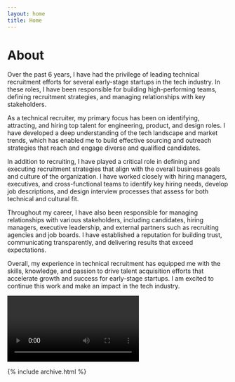 ```yaml
---
layout: home
title: Home
---
```


# About

Over the past 6 years, I have had the privilege of leading technical recruitment efforts for several early-stage startups in the tech industry. In these roles, I have been responsible for building high-performing teams, defining recruitment strategies, and managing relationships with key stakeholders.

As a technical recruiter, my primary focus has been on identifying, attracting, and hiring top talent for engineering, product, and design roles. I have developed a deep understanding of the tech landscape and market trends, which has enabled me to build effective sourcing and outreach strategies that reach and engage diverse and qualified candidates.

In addition to recruiting, I have played a critical role in defining and executing recruitment strategies that align with the overall business goals and culture of the organization. I have worked closely with hiring managers, executives, and cross-functional teams to identify key hiring needs, develop job descriptions, and design interview processes that assess for both technical and cultural fit.

Throughout my career, I have also been responsible for managing relationships with various stakeholders, including candidates, hiring managers, executive leadership, and external partners such as recruiting agencies and job boards. I have established a reputation for building trust, communicating transparently, and delivering results that exceed expectations.

Overall, my experience in technical recruitment has equipped me with the skills, knowledge, and passion to drive talent acquisition efforts that accelerate growth and success for early-stage startups. I am excited to continue this work and make an impact in the tech industry.

<video> https://www.youtube.com/live/MVPTGNGiI-4?feature=share </video>


{% include archive.html %}
